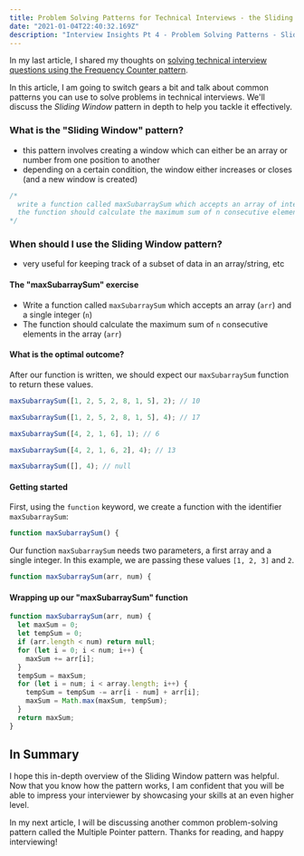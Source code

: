 ```yaml
---
title: Problem Solving Patterns for Technical Interviews - the Sliding Window Pattern Explained
date: "2021-01-04T22:40:32.169Z"
description: "Interview Insights Pt 4 - Problem Solving Patterns - Sliding Window"
---
```


In my last article, I shared my thoughts on [solving technical interview questions using the Frequency Counter pattern](https://www.martincartledge.io/solve-technical-interview-questions-using-frequency-counter/).

In this article, I am going to switch gears a bit and talk about common patterns you can use to solve problems in technical interviews. We'll discuss the _Sliding Window_ pattern in depth to help you tackle it effectively.

### What is the "Sliding Window" pattern?

- this pattern involves creating a window which can either be an array or number from one position to another
- depending on a certain condition, the window either increases or closes (and a new window is created)

```js
/*
  write a function called maxSubarraySum which accepts an array of integers and a number called n
  the function should calculate the maximum sum of n consecutive elements in the array
*/
```

### When should I use the Sliding Window pattern?

- very useful for keeping track of a subset of data in an array/string, etc

#### The "maxSubarraySum" exercise

- Write a function called `maxSubarraySum` which accepts an array (`arr`) and a single integer (`n`)
- The function should calculate the maximum sum of `n` consecutive elements in the array (`arr`)

#### What is the optimal outcome?

After our function is written, we should expect our `maxSubarraySum` function to return these values.

```js
maxSubarraySum([1, 2, 5, 2, 8, 1, 5], 2); // 10
```

```js
maxSubarraySum([1, 2, 5, 2, 8, 1, 5], 4); // 17
```

```js
maxSubarraySum([4, 2, 1, 6], 1); // 6
```

```js
maxSubarraySum([4, 2, 1, 6, 2], 4); // 13
```

```js
maxSubarraySum([], 4); // null
```

#### Getting started

First, using the `function` keyword, we create a function with the identifier `maxSubarraySum`:

```js
function maxSubarraySum() {
```

Our function `maxSubarraySum` needs two parameters, a first array and a single integer. In this example, we are passing these values `[1, 2, 3]` and `2`.

```js
function maxSubarraySum(arr, num) {
```

#### Wrapping up our "maxSubarraySum" function

```js
function maxSubarraySum(arr, num) {
  let maxSum = 0;
  let tempSum = 0;
  if (arr.length < num) return null;
  for (let i = 0; i < num; i++) {
    maxSum += arr[i];
  }
  tempSum = maxSum;
  for (let i = num; i < array.length; i++) {
    tempSum = tempSum -= arr[i - num] + arr[i];
    maxSum = Math.max(maxSum, tempSum);
  }
  return maxSum;
}
```

## In Summary

I hope this in-depth overview of the Sliding Window pattern was helpful. Now that you know how the pattern works, I am confident that you will be able to impress your interviewer by showcasing your skills at an even higher level.

In my next article, I will be discussing another common problem-solving pattern called the Multiple Pointer pattern. Thanks for reading, and happy interviewing!

